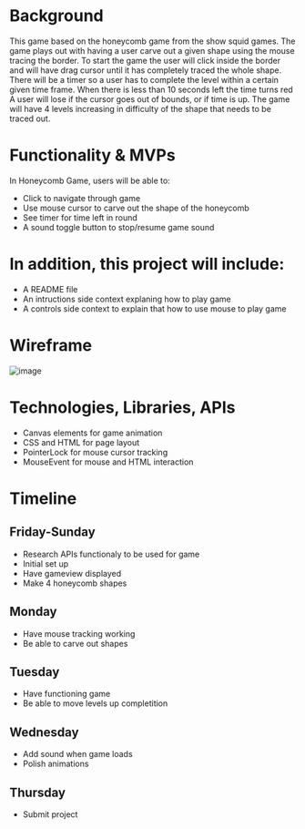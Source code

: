 # Background

This game based on the honeycomb game from the show squid games. 
The game plays out with having a user carve out a given shape using the mouse tracing the border. 
To start the game the user will click inside the border and will have drag cursor until it has completely traced the whole shape.
There will be a timer so a user has to complete the level within a certain given time frame.
When there is less than 10 seconds left the time turns red
A user will lose if the cursor goes out of bounds, or if time is up. 
The game will have 4 levels increasing in difficulty of the shape that needs to be traced out. 

# Functionality & MVPs
In Honeycomb Game, users will be able to:
- Click to navigate through game
- Use mouse cursor to carve out the shape of the honeycomb
- See timer for time left in round
- A sound toggle button to stop/resume game sound 

# In addition, this project will include:
- A README file
- An intructions side context explaning how to play game
- A controls side context to explain that how to use mouse to play game

# Wireframe
![image](https://user-images.githubusercontent.com/53492872/136586655-8a394243-b11a-4f6f-b9ba-6a51d29156a3.png)

# Technologies, Libraries, APIs
- Canvas elements for game animation 
- CSS and HTML for page layout
- PointerLock for mouse cursor tracking
- MouseEvent for mouse and HTML interaction

# Timeline
## Friday-Sunday
- Research APIs functionaly to be used for game
- Initial set up 
- Have gameview displayed
- Make 4 honeycomb shapes 

## Monday
- Have mouse tracking working
- Be able to carve out shapes

## Tuesday
- Have functioning game
- Be able to move levels up completition

## Wednesday
- Add sound when game loads
- Polish animations

## Thursday
- Submit project

